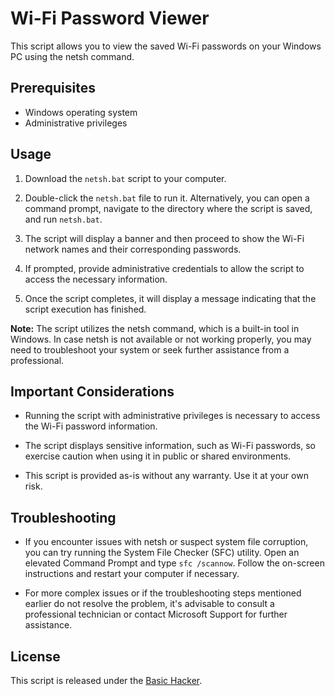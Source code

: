 # Wi-Fi Password Viewer

This script allows you to view the saved Wi-Fi passwords on your Windows PC using the netsh command.

## Prerequisites

- Windows operating system
- Administrative privileges

## Usage

1. Download the `netsh.bat` script to your computer.

2. Double-click the `netsh.bat` file to run it. Alternatively, you can open a command prompt, navigate to the directory where the script is saved, and run `netsh.bat`.

3. The script will display a banner and then proceed to show the Wi-Fi network names and their corresponding passwords.

4. If prompted, provide administrative credentials to allow the script to access the necessary information.

5. Once the script completes, it will display a message indicating that the script execution has finished.

**Note:** The script utilizes the netsh command, which is a built-in tool in Windows. In case netsh is not available or not working properly, you may need to troubleshoot your system or seek further assistance from a professional.

## Important Considerations

- Running the script with administrative privileges is necessary to access the Wi-Fi password information.

- The script displays sensitive information, such as Wi-Fi passwords, so exercise caution when using it in public or shared environments.

- This script is provided as-is without any warranty. Use it at your own risk.

## Troubleshooting

- If you encounter issues with netsh or suspect system file corruption, you can try running the System File Checker (SFC) utility. Open an elevated Command Prompt and type `sfc /scannow`. Follow the on-screen instructions and restart your computer if necessary.

- For more complex issues or if the troubleshooting steps mentioned earlier do not resolve the problem, it's advisable to consult a professional technician or contact Microsoft Support for further assistance.

## License

This script is released under the [Basic Hacker](https://youtube.com/@BasicHacker26/).











